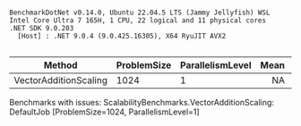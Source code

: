```

BenchmarkDotNet v0.14.0, Ubuntu 22.04.5 LTS (Jammy Jellyfish) WSL
Intel Core Ultra 7 165H, 1 CPU, 22 logical and 11 physical cores
.NET SDK 9.0.203
  [Host] : .NET 9.0.4 (9.0.425.16305), X64 RyuJIT AVX2


```
| Method                | ProblemSize | ParallelismLevel | Mean | Error |
|---------------------- |------------ |----------------- |-----:|------:|
| VectorAdditionScaling | 1024        | 1                |   NA |    NA |

Benchmarks with issues:
  ScalabilityBenchmarks.VectorAdditionScaling: DefaultJob [ProblemSize=1024, ParallelismLevel=1]
